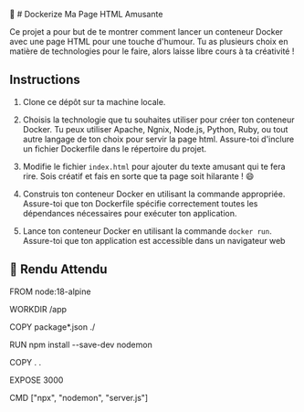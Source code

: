 🐳 # Dockerize Ma Page HTML Amusante

Ce projet a pour but de te montrer comment lancer un conteneur Docker avec une page HTML  pour une touche d'humour. Tu as plusieurs choix en matière de technologies pour le faire, alors laisse libre cours à ta créativité !

## Instructions

1. Clone ce dépôt sur ta machine locale.

2. Choisis la technologie que tu souhaites utiliser pour créer ton conteneur Docker. Tu peux utiliser Apache, Ngnix, Node.js, Python, Ruby, ou tout autre langage de ton choix pour servir la page html. Assure-toi d'inclure un fichier Dockerfile dans le répertoire du projet.

3. Modifie le fichier `index.html` pour ajouter du texte amusant qui te fera rire. Sois créatif et fais en sorte que ta page soit hilarante ! 😄

4. Construis ton conteneur Docker en utilisant la commande appropriée. Assure-toi que ton Dockerfile spécifie correctement toutes les dépendances nécessaires pour exécuter ton application.

5. Lance ton conteneur Docker en utilisant la commande `docker run`. Assure-toi que ton application est accessible dans un navigateur web 

## 📝 Rendu Attendu

FROM node:18-alpine

WORKDIR /app

COPY package*.json ./

RUN npm install --save-dev nodemon

COPY . .

EXPOSE 3000

CMD ["npx", "nodemon", "server.js"]
